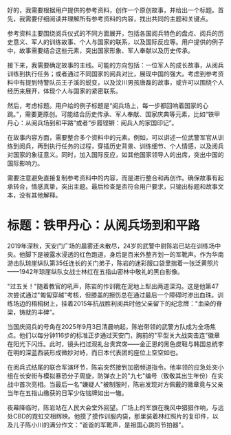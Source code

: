 <ReasoningChainRenderer>

好的，我需要根据用户提供的参考资料，创作一个原创故事，并给出一个标题。首先，我需要仔细阅读并理解所有参考资料的内容，找出共同的主题和关键点。

参考资料主要围绕阅兵仪式的不同方面展开，包括各国阅兵特色的盘点、阅兵的历史意义、军人的训练故事、个人与国家的联系，以及国际反应等。用户提供的例子中，故事需要结合这些元素，突出国家形象、军人奉献以及历史传承。

接下来，我需要确定故事的主线。可能的方向包括：一位军人的成长故事，从阅兵训练到执行任务；或者通过不同国家的阅兵对比，展现中国的强大。考虑到参考资料中有提到特警队员王子溪的蜕变，以及汶川男孩唐磊的故事，或许可以围绕个人经历来展开，体现个人与国家的紧密联系。

然后，考虑标题。用户给的例子标题是“阅兵场上，每一步都回响着国家的心跳。”，需要更原创。可能结合历史传承、军人奉献、国家庆典等元素，比如“铁甲丹心：从阅兵场到和平路”或者“步履铿锵：阅兵人的家国印记”。

在故事内容方面，需要整合多个资料中的元素。例如，可以讲述一位武警军官从训练到阅兵，再到执行任务的过程，穿插历史背景、训练细节、个人情感，以及阅兵对国家的象征意义。同时，加入国际反应，如其他国家领导人的出席，突出中国的国际影响力。

需要注意避免直接复制参考资料中的内容，而是进行整合和再创作。确保故事有起承转合，情感真挚，突出主题。最后检查是否符合用户要求，只输出标题和故事文本，没有其他解释。

</ReasoningChainRenderer>

# 标题：铁甲丹心：从阅兵场到和平路

2019年深秋，天安门广场的晨雾还未散尽，24岁的武警中尉陈岩已站在训练场中央。他脚下是被露水浸透的红色跑道，身后是百米外整齐划一的军靴声。作为华南游击队琼崖纵队第35任连长的关门弟子，陈岩的迷彩服口袋里揣着一张泛黄照片——1942年琼崖纵队女战士林红在五指山密林中敬礼的黑白影像。

"过五关！"随着教官的吼声，陈岩的作训靴在泥地上犁出两道深沟。这是他第47次尝试通过"匍匐穿越"考核，但膝盖的擦伤总在通过最后一个障碍时渗出血珠。训练场边的梧桐树上，挂着2015年抗战胜利阅兵时他父亲留下的纪念牌："血染的脊梁，铸就的丰碑"。

当国庆阅兵的号角在2025年9月3日清晨响起，陈岩带领的武警方队成为全场焦点。他们以每分钟116步的标准正步通过天安门，胸前的"平型关大战突击连"徽章在阳光下闪烁。此时，镜头扫过观礼台贵宾席——金正恩的黑色皮鞋与韩国总统李在明的深蓝西装形成微妙对峙，而日本代表团的座位上空空如也。

在阅兵式结尾的联合军演环节，陈岩突然接到加密频道指令。他率领的应急处突小组在长安街与模拟暴恐分子周旋，防弹衣上的"九七"编号（致敬其出生年份）在实战中首次亮相。当最后一名"嫌疑人"被制服时，陈岩发现对方佩戴的徽章竟与父亲当年在五指山缴获的日军少佐铭牌如出一辙。

夜幕降临时，陈岩站在人民大会堂外回望。广场上的军旗在晚风中猎猎作响，与远处CBD的霓虹交相辉映。他摸了摸作训服内袋，那里装着林红照片的复印件，以及儿子陈小川的满分作文："爸爸的军靴声，是祖国心跳的节拍器"。